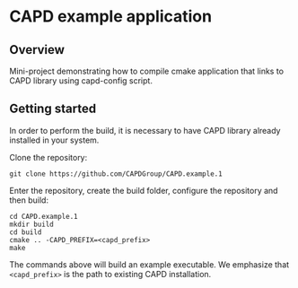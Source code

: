 # CAPD example application
## Overview
Mini-project demonstrating how to compile cmake application that links to CAPD library using capd-config script.

## Getting started
In order to perform the build, it is necessary to have CAPD library already installed in your system. 

Clone the repository:

    git clone https://github.com/CAPDGroup/CAPD.example.1
    
Enter the repository, create the build folder, configure the repository and then build:

    cd CAPD.example.1
    mkdir build
    cd build
    cmake .. -CAPD_PREFIX=<capd_prefix>
    make

The commands above will build an example executable. We emphasize that `<capd_prefix>` is the path to existing CAPD installation.
